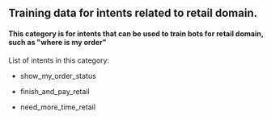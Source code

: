 

## Training data for intents related to retail domain.

#### This category is for intents that can be used to train bots for retail domain, such as "where is my order"


List of intents in this category:

* show_my_order_status

* finish_and_pay_retail

* need_more_time_retail
